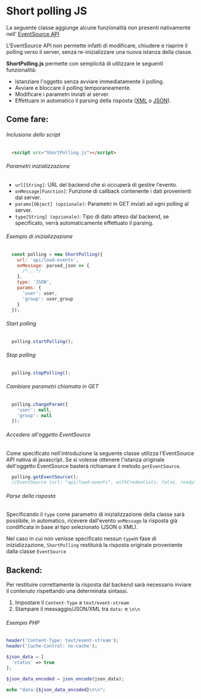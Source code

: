 # Short polling JS

La seguente classe aggiunge alcune funzionalità non presenti nativamente nell' [EventSource API](https://developer.mozilla.org/it/docs/Web/API/EventSource)

L'EventSource API non permette infatti di modificare, chiudere e riaprire il polling verso il server, senza re-inizializzare una nuova istanza della classe.

**ShortPolling.js** permette con semplicità di utilizzare le seguenti funzionalità:

* Istanziare l'oggetto senza avviare immediatamente il polling.
* Avviare e bloccare il polling temporaneamente.
* Modificare i parametri inviati al server.
* Effettuare in automatico il parsing della risposta ([XML](https://it.wikipedia.org/wiki/XML) o [JSON](https://it.wikipedia.org/wiki/JavaScript_Object_Notation)).

## Come fare:

###### Inclusione dello script
```html
  <script src="ShortPolling.js"></script>
```

###### Parametri inizializzazione
* ```url[String]```: URL del backend che si occuperà di gestire l'evento.
* ```onMessage[Function]```: Funzione di callback contenente i dati provenienti dal server.
* ```params[Object] (opzionale)```: Parametri in GET inviati ad ogni polling al server.
* ```type[String] (opzionale)```: Tipo di dato atteso dal backend, se specificato, verrà automaticamente effettuato il parsing.


###### Esempio di inizializzazione
```javascript
  const polling = new ShortPolling({
    url: 'api/load-events',
    onMessage: parsed_json => {
      /*...*/
    },
    type: 'JSON',
    params: {
      'user': user,
      'group': user_group
    }
  });
```

###### Start polling
```javascript
  polling.startPolling();
```

###### Stop polling
```javascript
  polling.stopPolling();
```

###### Cambiare parametri chiamata in GET
```javascript
  polling.changeParam({
    'user': null,
    'group': null
  });
```

###### Accedere all'oggetto EventSource
Come specificato nell'introduzione la seguente classe utilizza l'EventSource API nativa di javascript. Se si volesse ottenere l'istanza originale dell'oggetto EventSource basterà richiamare il metodo ```getEventSource```.
```javascript
  polling.getEventSource();
  //EventSource {url: "api/load-events", withCredentials: false, readyState: 0, …}
```

###### Parse della risposta
Specificando il ```type``` come parametro di inizializzazione della classe sarà possibile, in automatico, ricevere dall'evento ```onMessage``` la risposta già condificata in base al tipo selezionato (JSON o XML).

Nel caso in cui non venisse specificato nessun ```type```in fase di inizializzazione, ```ShortPolling``` restituirà la risposta originale proveniente dalla classe ```EventSource```


## Backend:
Per restituire correttamente la risposta dal backend sarà necessario inviare il contenuto rispettando una determinata sintassi.
1. Impostare il ```Content-Type``` a ```text/event-stream```
2. Stampare il messaggio/JSON/XML tra ```data:``` e ```\n\n```

###### Esempio PHP
```PHP
header('Content-Type: text/event-stream');
header('Cache-Control: no-cache');

$json_data = [
  'status' => true
];

$json_data_encoded = json_encode(json_data);

echo "data:{$json_data_encoded}\n\n";
```
